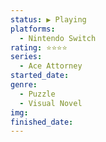 ```yaml
---
status: ▶️ Playing
platforms:
  - Nintendo Switch
rating: ⭐⭐⭐⭐
series:
  - Ace Attorney
started_date:
genre:
  - Puzzle
  - Visual Novel
img:
finished_date:
---
```

